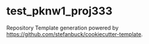 # test_pknw1_proj333

Repository Template generation powered by https://github.com/stefanbuck/cookiecutter-template.